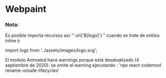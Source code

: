 <h1>Webpaint</h1>

<h3>Nota:</h3>
<p>Es posible importa recursos asi: " url('${logo}') " cuando se trate de estilos inline ó</p>
<p>import logo from '../assets/images/logo.svg';</p>

<p>El modulo Animated hace warnings porque esta desatualizado (4 septiembre de 2020). se omite el warning ejecutando : 'npx react-codemod rename-unsafe-lifecycles'  </p>